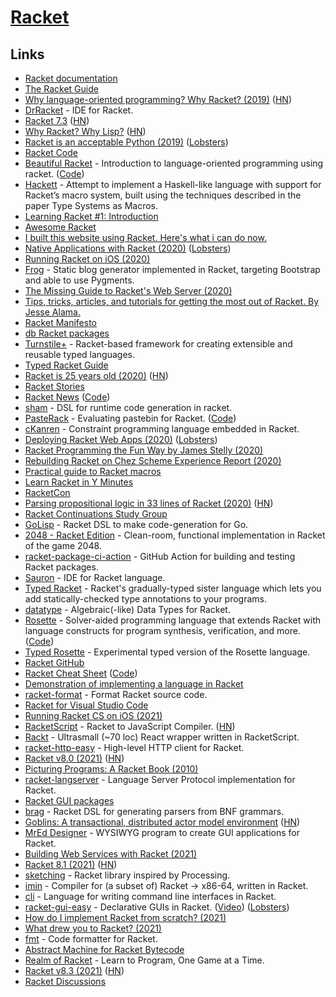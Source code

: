# [Racket](https://racket-lang.org/)

## Links

- [Racket documentation](https://docs.racket-lang.org/)
- [The Racket Guide](https://docs.racket-lang.org/guide/index.html)
- [Why language-oriented programming? Why Racket? (2019)](https://beautifulracket.com/appendix/why-lop-why-racket.html) ([HN](https://news.ycombinator.com/item?id=19232068))
- [DrRacket](https://github.com/racket/drracket) - IDE for Racket.
- [Racket 7.3](https://download.racket-lang.org/v7.3.html) ([HN](https://news.ycombinator.com/item?id=19925832))
- [Why Racket? Why Lisp?](https://beautifulracket.com/appendix/why-racket-why-lisp.html) ([HN](https://news.ycombinator.com/item?id=19952714))
- [Racket is an acceptable Python (2019)](https://dustycloud.org/blog/racket-is-an-acceptable-python/) ([Lobsters](https://lobste.rs/s/q2kci7/racket_is_acceptable_python))
- [Racket Code](https://github.com/racket/racket)
- [Beautiful Racket](https://beautifulracket.com/) - Introduction to language-oriented programming using racket. ([Code](https://github.com/mbutterick/beautiful-racket))
- [Hackett](https://github.com/lexi-lambda/hackett) - Attempt to implement a Haskell-like language with support for Racket’s macro system, built using the techniques described in the paper Type Systems as Macros.
- [Learning Racket #1: Introduction](https://artyom.me/learning-racket-1)
- [Awesome Racket](https://github.com/avelino/awesome-racket)
- [I built this website using Racket. Here's what i can do now.](https://sagegerard.com/racket-powered.html)
- [Native Applications with Racket (2020)](https://defn.io/2020/01/04/remember-internals/) ([Lobsters](https://lobste.rs/s/s4okil/native_applications_with_racket))
- [Running Racket on iOS (2020)](https://defn.io/2020/01/05/racket-on-ios/)
- [Frog](https://github.com/greghendershott/frog) - Static blog generator implemented in Racket, targeting Bootstrap and able to use Pygments.
- [The Missing Guide to Racket's Web Server (2020)](https://defn.io/2020/02/12/racket-web-server-guide/)
- [Tips, tricks, articles, and tutorials for getting the most out of Racket. By Jesse Alama.](https://lisp.sh/)
- [Racket Manifesto](https://www2.ccs.neu.edu/racket/pubs/manifesto.pdf)
- [db Racket packages](https://github.com/racket/db)
- [Turnstile+](https://github.com/stchang/macrotypes) - Racket-based framework for creating extensible and reusable typed languages.
- [Typed Racket Guide](https://docs.racket-lang.org/ts-guide/index.html)
- [Racket is 25 years old (2020)](https://blog.racket-lang.org/2020/05/racket-is-25.html) ([HN](https://news.ycombinator.com/item?id=23132621))
- [Racket Stories](https://racket-stories.com/)
- [Racket News](https://racket-news.com/) ([Code](https://github.com/pmatos/racket-news))
- [sham](https://github.com/rjnw/sham) - DSL for runtime code generation in racket.
- [PasteRack](http://www.pasterack.org/) - Evaluating pastebin for Racket. ([Code](https://github.com/stchang/pasterack))
- [cKanren](https://github.com/calvis/cKanren) - Constraint programming language embedded in Racket.
- [Deploying Racket Web Apps (2020)](https://defn.io/2020/06/28/racket-deployment/) ([Lobsters](https://lobste.rs/s/lzv4iu/deploying_racket_web_apps))
- [Racket Programming the Fun Way by James Stelly (2020)](https://www.penguinrandomhouse.com/books/645955/racket-programming-the-fun-way-by-james-stelly/)
- [Rebuilding Racket on Chez Scheme Experience Report (2020)](https://www.youtube.com/watch?v=s3Q3M2wZ7rI)
- [Practical guide to Racket macros](https://github.com/greghendershott/fear-of-macros)
- [Learn Racket in Y Minutes](https://learnxinyminutes.com/docs/racket/)
- [RacketCon](https://con.racket-lang.org/)
- [Parsing propositional logic in 33 lines of Racket (2020)](https://micahcantor.xyz/blog/logic-racket-parser) ([HN](https://news.ycombinator.com/item?id=24764648))
- [Racket Continuations Study Group](https://github.com/rain-1/continuations-study-group)
- [GoLisp](https://github.com/corpix/golisp) - Racket DSL to make code-generation for Go.
- [2048 - Racket Edition](https://github.com/danprager/racket-2048) - Clean-room, functional implementation in Racket of the game 2048.
- [racket-package-ci-action](https://github.com/jackfirth/racket-package-ci-action) - GitHub Action for building and testing Racket packages.
- [Sauron](https://github.com/racket-tw/sauron) - IDE for Racket language.
- [Typed Racket](https://github.com/racket/typed-racket) - Racket's gradually-typed sister language which lets you add statically-checked type annotations to your programs.
- [datatype](https://github.com/pnwamk/datatype) - Algebraic(-like) Data Types for Racket.
- [Rosette](https://emina.github.io/rosette/) - Solver-aided programming language that extends Racket with language constructs for program synthesis, verification, and more. ([Code](https://github.com/emina/rosette))
- [Typed Rosette](https://github.com/stchang/typed-rosette) - Experimental typed version of the Rosette language.
- [Racket GitHub](https://github.com/racket)
- [Racket Cheat Sheet](https://docs.racket-lang.org/racket-cheat/) ([Code](https://github.com/jeapostrophe/racket-cheat))
- [Demonstration of implementing a language in Racket](https://github.com/mflatt/scratchy)
- [racket-format](https://github.com/russellw/racket-format) - Format Racket source code.
- [Racket for Visual Studio Code](https://github.com/pouyakary/vscode-racket)
- [Running Racket CS on iOS (2021)](https://defn.io/2021/01/19/racket-cs-on-ios/)
- [RacketScript](https://github.com/racketscript/racketscript) - Racket to JavaScript Compiler. ([HN](https://news.ycombinator.com/item?id=28662132))
- [Rackt](https://github.com/rackt-org/rackt) - Ultrasmall (~70 loc) React wrapper written in RacketScript.
- [racket-http-easy](https://github.com/Bogdanp/racket-http-easy) - High-level HTTP client for Racket.
- [Racket v8.0 (2021)](https://blog.racket-lang.org/2021/02/racket-v8-0.html) ([HN](https://news.ycombinator.com/item?id=26129480))
- [Picturing Programs: A Racket Book (2010)](http://picturingprograms.com/)
- [racket-langserver](https://github.com/jeapostrophe/racket-langserver) - Language Server Protocol implementation for Racket.
- [Racket GUI packages](https://github.com/racket/gui)
- [brag](https://github.com/mbutterick/brag) - Racket DSL for generating parsers from BNF grammars.
- [Goblins: A transactional, distributed actor model environment](https://docs.racket-lang.org/goblins/) ([HN](https://news.ycombinator.com/item?id=26665387))
- [MrEd Designer](https://github.com/Metaxal/MrEd-Designer) - WYSIWYG program to create GUI applications for Racket.
- [Building Web Services with Racket (2021)](https://www.youtube.com/watch?v=ZvwE6_MMJjM)
- [Racket 8.1 (2021)](https://blog.racket-lang.org/2021/05/racket-v8-1.html) ([HN](https://news.ycombinator.com/item?id=27073879))
- [sketching](https://github.com/soegaard/sketching) - Racket library inspired by Processing.
- [imin](https://github.com/iambrj/imin) - Compiler for (a subset of) Racket -> x86-64, written in Racket.
- [cli](https://github.com/countvajhula/cli) - Language for writing command line interfaces in Racket.
- [racket-gui-easy](https://github.com/Bogdanp/racket-gui-easy) - Declarative GUIs in Racket. ([Video](https://www.youtube.com/watch?v=AXJ9tTVGDwU)) ([Lobsters](https://lobste.rs/s/vaouwt/declarative_guis_racket))
- [How do I implement Racket from scratch? (2021)](https://www.reddit.com/r/Racket/comments/pfjs2e/how_do_i_implement_racket_from_scratch/)
- [What drew you to Racket? (2021)](https://www.reddit.com/r/Racket/comments/ptimod/what_drew_you_to_racket/)
- [fmt](https://github.com/sorawee/fmt) - Code formatter for Racket.
- [Abstract Machine for Racket Bytecode](https://github.com/akeep/abstract-racket)
- [Realm of Racket](https://nostarch.com/realmofracket.htm) - Learn to Program, One Game at a Time.
- [Racket v8.3 (2021)](https://blog.racket-lang.org/2021/11/racket-v8-3.html) ([HN](https://news.ycombinator.com/item?id=29134609))
- [Racket Discussions](https://racket.discourse.group/)
